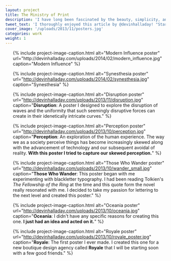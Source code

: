 ```yaml
---
layout: project
title: The Ministry of Print
description: 'I have long been fascinated by the beauty, simplicity, and effectiveness of French editorial design.<br><br>To work on my typography skills as well as venture into a new medium, I decided to begin designing a series of posters. I design a few every month, and I plan to begin selling them in 18x24 prints in early 2014.'
tweet_text: 'I thoroughly enjoyed this article by @devinhalladay! "Starting Fresh":'
cover_image: '/uploads/2013/11/posters.jpg'
categories: work
weight: 1
---
```

<ul class="small-block-grid-1 large-block-grid-2">
  {% include project-image-caption.html alt="Modern Influence poster" url="http://devinhalladay.com/uploads/2014/02/modern_influence.jpg" caption="Modern Influence" %}

  {% include project-image-caption.html alt="Synesthesia poster" url="http://devinhalladay.com/uploads/2014/02/synesthesia.jpg" caption="Synesthesia" %}

  {% include project-image-caption.html alt="Disruption poster" url="http://devinhalladay.com/uploads/2013/11/disruption.jpg" caption="<strong>Disruption</strong>: A poster I designed to explore the disruption of waves and the uniformity that such seemingly disruptive forces can create in their idenetically intricate curves." %}

  {% include project-image-caption.html alt="Perception poster" url="http://devinhalladay.com/uploads/2013/10/perception.jpg" caption="<strong>Perception</strong>: An exploration of the human experience. The way we as a society perceive things has become increasingly skewed along with the advancement of technology and our subsequent avoidal of reality. <strong>With this poster I tried to capture our skewed perception.</strong>" %}

  {% include project-image-caption.html alt="Those Who Wander poster" url="http://devinhalladay.com/uploads/2013/10/wander_small.jpg" caption="<strong>Those Who Wander</strong>: This poster began with me experimenting with blackletter typography. I had been reading Tolkien's <i>The Fellowship of the Ring</i> at the time and this quote form the novel really resonated with me. I decided to take my passion for lettering to the next level and created this poster." %}

  {% include project-image-caption.html alt="Oceania poster" url="http://devinhalladay.com/uploads/2013/10/oceania.jpg" caption="<strong>Oceania</strong>: I didn't have any specific reasons for creating this one. <strong>I just had an idea and acted on it.</strong>" %}

  {% include project-image-caption.html alt="Royale poster" url="http://devinhalladay.com/uploads/2013/10/royale_poster.jpg" caption="<strong>Royale</strong>: The first poster I ever made. I created this one for a new boutique design agency called <strong>Royale</strong> that I will be starting soon with a few good friends." %}
</ul>